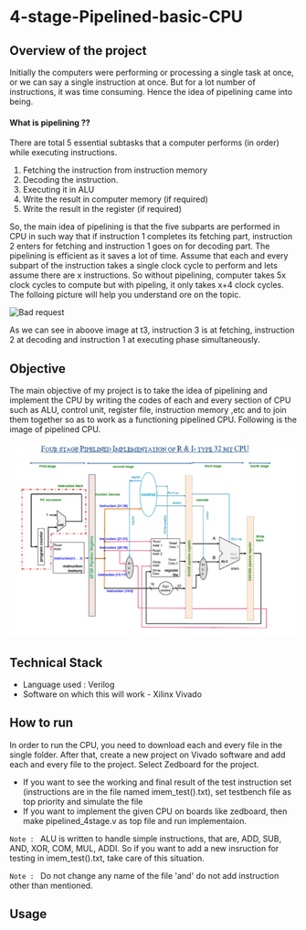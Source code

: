 # 4-stage-Pipelined-basic-CPU

## Overview of the project
Initially the computers were performing or processing a single task at once, or we can say a single instruction at once. But for a lot number of instructions, it was time consuming. Hence the idea of pipelining came into being.

#### What is pipelining ??

There are total 5 essential subtasks that a computer performs (in order) while executing instructions.

1. Fetching the instruction from instruction memory
2. Decoding the instruction.
3. Executing it in ALU 
4. Write the result in computer memory (if required)
5. Write the result in the register (if required)

So, the main idea of pipelining is that the five subparts are performed in CPU in such way that if instruction 1 completes its fetching part, instruction 2 enters for fetching and instruction 1 goes on for decoding part. The pipelining is efficient as it saves a lot of time. Assume that each and every subpart of the instruction takes a single clock cycle to perform and lets assume there are x instructions. So without pipelining, computer takes 5x clock cycles to compute but with pipeling, it only takes x+4 clock cycles. The folloing picture will help you understand ore on the topic.

![Bad request](https://qph.cf2.quoracdn.net/main-qimg-98acc2db73e312c886ac95909a692b23-lq)

As we can see in aboove image at t3, instruction 3 is at fetching, instruction 2 at decoding and instruction 1 at executing phase simultaneously.

## Objective

The main objective of my project is to take the idea of pipelining and implement the CPU by writing the codes of each and every section of CPU such as ALU, control unit, register file, instruction memory ,etc and to join them together so as to work as a functioning pipelined CPU. Following is the image of pipelined CPU. 

![Bad request](https://github.com/md-hzs-22/4-stage-Pipelined-basic-CPU/blob/main/Screenshots/Screenshot%202024-06-26%20163857.png)

## Technical Stack

- Language used : Verilog
- Software on which this will work - Xilinx Vivado

## How to run

In order to run the CPU, you need to download each and every file in the single folder. After that, create a new project on Vivado software and add each and every file to the project. Select Zedboard for the project. 
* If you want to see the working and final result of the test instruction set (instructions are in the file named imem_test().txt), set testbench file as top priority and simulate the file
* If you want to implement the given CPU on boards like zedboard, then make pipelined_4stage.v as top file and run implementaion.

`Note : ` ALU is written to handle simple instructions, that are, ADD, SUB, AND, XOR, COM, MUL, ADDI. So if you want to add a new insruction for testing in imem_test().txt, take care of this situation.

`Note : ` Do not change any name of the file 'and' do not add instruction other than mentioned.

## Usage


